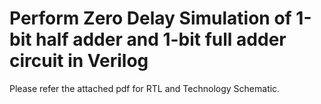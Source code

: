 # Perform Zero Delay Simulation of 1-bit half adder and 1-bit full adder circuit in Verilog

Please refer the attached pdf for RTL and Technology Schematic.
